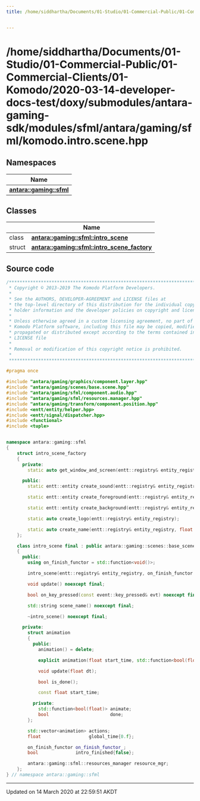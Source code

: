 ```yaml
---
title: /home/siddhartha/Documents/01-Studio/01-Commercial-Public/01-Commercial-Clients/01-Komodo/2020-03-14-developer-docs-test/doxy/submodules/antara-gaming-sdk/modules/sfml/antara/gaming/sfml/komodo.intro.scene.hpp


---
```


# /home/siddhartha/Documents/01-Studio/01-Commercial-Public/01-Commercial-Clients/01-Komodo/2020-03-14-developer-docs-test/doxy/submodules/antara-gaming-sdk/modules/sfml/antara/gaming/sfml/komodo.intro.scene.hpp







## Namespaces

| Name           |
| -------------- |
| **[antara::gaming::sfml](Namespaces/namespaceantara_1_1gaming_1_1sfml.md)**  |

## Classes

|                | Name           |
| -------------- | -------------- |
| class | **[antara::gaming::sfml::intro_scene](Classes/classantara_1_1gaming_1_1sfml_1_1intro__scene.md)**  |
| struct | **[antara::gaming::sfml::intro_scene_factory](Classes/structantara_1_1gaming_1_1sfml_1_1intro__scene__factory.md)**  |













## Source code

```cpp
/******************************************************************************
 * Copyright © 2013-2019 The Komodo Platform Developers.                      *
 *                                                                            *
 * See the AUTHORS, DEVELOPER-AGREEMENT and LICENSE files at                  *
 * the top-level directory of this distribution for the individual copyright  *
 * holder information and the developer policies on copyright and licensing.  *
 *                                                                            *
 * Unless otherwise agreed in a custom licensing agreement, no part of the    *
 * Komodo Platform software, including this file may be copied, modified,     *
 * propagated or distributed except according to the terms contained in the   *
 * LICENSE file                                                               *
 *                                                                            *
 * Removal or modification of this copyright notice is prohibited.            *
 *                                                                            *
 ******************************************************************************/

#pragma once

#include "antara/gaming/graphics/component.layer.hpp"
#include "antara/gaming/scenes/base.scene.hpp"
#include "antara/gaming/sfml/component.audio.hpp"
#include "antara/gaming/sfml/resources.manager.hpp"
#include "antara/gaming/transform/component.position.hpp"
#include <entt/entity/helper.hpp>
#include <entt/signal/dispatcher.hpp>
#include <functional>
#include <tuple>


namespace antara::gaming::sfml
{
    struct intro_scene_factory
    {
      private:
        static auto get_window_and_screen(entt::registry& entity_registry);

      public:
        static entt::entity create_sound(entt::registry& entity_registry, const std::string& sound_name);

        static entt::entity create_foreground(entt::registry& entity_registry);

        static entt::entity create_background(entt::registry& entity_registry);

        static auto create_logo(entt::registry& entity_registry);

        static auto create_name(entt::registry& entity_registry, float logo_final_scale, math::vec2f logo_target_position);
    };

    class intro_scene final : public antara::gaming::scenes::base_scene
    {
      public:
        using on_finish_functor = std::function<void()>;

        intro_scene(entt::registry& entity_registry, on_finish_functor on_finish_functor) noexcept;

        void update() noexcept final;

        bool on_key_pressed(const event::key_pressed& evt) noexcept final;

        std::string scene_name() noexcept final;

        ~intro_scene() noexcept final;

      private:
        struct animation
        {
          public:
            animation() = delete;

            explicit animation(float start_time, std::function<bool(float)> animation);

            void update(float dt);

            bool is_done();

            const float start_time;

          private:
            std::function<bool(float)> animate;
            bool                       done;
        };

        std::vector<animation> actions;
        float                  global_time{0.f};

        on_finish_functor on_finish_functor_;
        bool              intro_finished{false};

        antara::gaming::sfml::resources_manager resource_mgr;
    };
} // namespace antara::gaming::sfml
```


-------------------------------

Updated on 14 March 2020 at 22:59:51 AKDT
